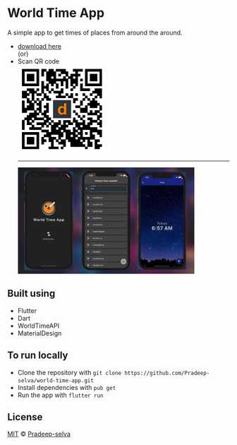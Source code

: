 # World Time App

A simple app to get times of places from around the around.

- [download here](https://webapp.diawi.com/install/zTByyV) <br/>
  (or)
- Scan QR code <br/>
  <img src="./assets/qr.png" width="200" alt="qr code">
  ***
  <img src="./assets/banner.jpg" width="400" alt="qr code">

## Built using

- Flutter
- Dart
- WorldTimeAPI
- MaterialDesign

## To run locally

- Clone the repository with `git clone https://github.com/Pradeep-selva/world-time-app.git`
- Install dependencies with `pub get`
- Run the app with `flutter run`

## License

[MIT](LICENSE) © [Pradeep-selva](https://github.com/Pradeep-selva)

